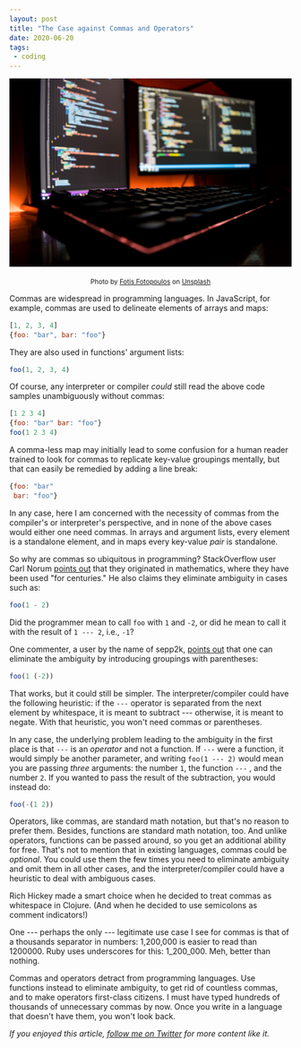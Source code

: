 ```yaml
---
layout: post
title: "The Case against Commas and Operators"
date: 2020-06-20
tags:
 - coding
---
```


![Image for post](/img/0_4LFqAYsRKbb9x8qQ.jpg)

<p style="text-align: center;">
  <small>Photo by <a href="https://unsplash.com/@ffstop?utm_source=medium&utm_medium=referral">Fotis Fotopoulos</a> on <a href="https://unsplash.com/?utm_source=medium&utm_medium=referral">Unsplash</a></small>
</p>

Commas are widespread in programming languages. In JavaScript, for example, commas are used to delineate elements of arrays and maps:

```js
[1, 2, 3, 4]
{foo: "bar", bar: "foo"}
```

They are also used in functions' argument lists:

```js
foo(1, 2, 3, 4)
```

Of course, any interpreter or compiler *could* still read the above code samples unambiguously without commas:

```js
[1 2 3 4]
{foo: "bar" bar: "foo"}
foo(1 2 3 4)
```

A comma-less map may initially lead to some confusion for a human reader trained to look for commas to replicate key-value groupings mentally, but that can easily be remedied by adding a line break:

```js
{foo: "bar"
 bar: "foo"}
```

In any case, here I am concerned with the necessity of commas from the compiler's or interpreter's perspective, and in none of the above cases would either one need commas. In arrays and argument lists, every element is a standalone element, and in maps every key-value *pair* is standalone.

So why are commas so ubiquitous in programming? StackOverflow user Carl Norum [points out](https://stackoverflow.com/a/3488237/1371131) that they originated in mathematics, where they have been used "for centuries." He also claims they eliminate ambiguity in cases such as:

```js
foo(1 - 2)
```

Did the programmer mean to call `foo` with `1` and `-2`, or did he mean to call it with the result of `1 --- 2`, i.e., `-1`?

One commenter, a user by the name of sepp2k, [points out](https://stackoverflow.com/questions/3488229/why-do-programming-languages-use-commas-to-separate-function-parameters#comment3642921_3488237) that one can eliminate the ambiguity by introducing groupings with parentheses:

```js
foo(1 (-2))
```

That works, but it could still be simpler. The interpreter/compiler could have the following heuristic: if the `---` operator is separated from the next element by whitespace, it is meant to subtract --- otherwise, it is meant to negate. With that heuristic, you won't need commas or parentheses.

In any case, the underlying problem leading to the ambiguity in the first place is that `---` is an *operator* and not a function. If `---` were a function, it would simply be another parameter, and writing `foo(1 --- 2)` would mean you are passing *three* arguments: the number `1`, the function `---` , and the number `2`. If you wanted to pass the result of the subtraction, you would instead do:

```js
foo(-(1 2))
```

Operators, like commas, are standard math notation, but that's no reason to prefer them. Besides, functions are standard math notation, too. And unlike operators, functions can be passed around, so you get an additional ability for free. That's not to mention that in existing languages, commas could be *optional*. You could use them the few times you need to eliminate ambiguity and omit them in all other cases, and the interpreter/compiler could have a heuristic to deal with ambiguous cases.

Rich Hickey made a smart choice when he decided to treat commas as whitespace in Clojure. (And when he decided to use semicolons as comment indicators!)

One --- perhaps the only --- legitimate use case I see for commas is that of a thousands separator in numbers: 1,200,000 is easier to read than 1200000. Ruby uses underscores for this: 1_200_000. Meh, better than nothing.

Commas and operators detract from programming languages. Use functions instead to eliminate ambiguity, to get rid of countless commas, and to make operators first-class citizens. I must have typed hundreds of thousands of unnecessary commas by now. Once you write in a language that doesn't have them, you won't look back.

*If you enjoyed this article, [follow me on Twitter](https://twitter.com/dchackethal) for more content like it.*
